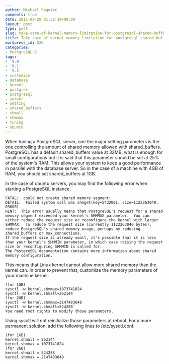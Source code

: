 ```yaml
---
author: Michael Paquier
comments: true
date: 2011-09-29 01:39:10+00:00
layout: post
type: post
slug: take-care-of-kernel-memory-limitation-for-postgresql-shared-buffers
title: Take care of kernel memory limitation for postgresql shared buffers
wordpress_id: 526
categories:
- PostgreSQL-2
tags:
- '9.0'
- '9.1'
- '9.2'
- customize
- database
- kernel
- postgres
- postgresql
- server
- setting
- shared_buffers
- shmall
- shmmax
- tuning
- ubuntu
---
```


When tuning a PostgreSQL server, one the major setting parameters is the one controlling the amount of shared memory allowed with shared_buffers.
PostgreSQL has a default shared_buffers value at 32MB, what is enough for small configurations but it is said that this parameter should be set at 25% of the system's RAM. This allows your system to keep a good performance in parallel with the database server.
So in the case of a machine with 4GB of RAM, you should set shared_buffers at 1GB.

In the case of ubuntu servers, you may find the following error when starting a PostgreSQL instance.

    FATAL:  could not create shared memory segment:
    DETAIL:  Failed system call was shmget(key=5432001, size=1122263040, 03600).
    HINT:  This error usually means that PostgreSQL's request for a shared memory segment exceeded your kernel's SHMMAX parameter.  You can either reduce the request size or reconfigure the kernel with larger SHMMAX.  To reduce the request size (currently 1122263040 bytes), reduce PostgreSQL's shared memory usage, perhaps by reducing shared_buffers or max_connections.
    If the request size is already small, it's possible that it is less than your kernel's SHMMIN parameter, in which case raising the request size or reconfiguring SHMMIN is called for.
    The PostgreSQL documentation contains more information about shared memory configuration.`

This means that Linux kernel cannot allow more shared memory than the kernel can.
In order to prevent that, customize the memory parameters of your machine kernel.

    (for 1GB)
    sysctl -w kernel.shmmax=1073741824
    sysctl -w kernel.shmall=262144
    (for 2GB)
    sysctl -w kernel.shmmax=2147483648
    sysctl -w kernel.shmall=524288`
    You need root rights to modify those parameters.

Using sysctl will not reinitialize those parameters at reboot. For a more permanent solution, add the following lines to /etc/sysctl.conf.

    (for 1GB)
    kernel.shmall = 262144
    kernel.shmmax = 1073741824
    (for 2GB)
    kernel.shmall = 524288
    kernel.shmmax = 2147483648
